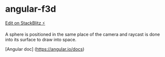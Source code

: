 # angular-f3d

[Edit on StackBlitz ⚡️](https://stackblitz.com/edit/angular-f3d)

A sphere is positioned in the same place of the camera and raycast is done into its surface to draw into space.

[Angular doc] (https://angular.io/docs)
